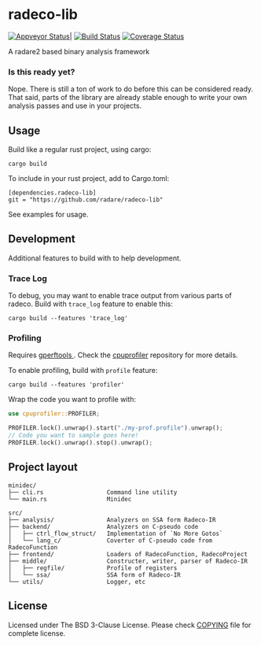 # radeco-lib

[![Appveyor Status](https://ci.appveyor.com/api/projects/status/t8dujay25g31sxia?svg=true)](https://ci.appveyor.com/project/radare/radeco-lib-8ycg0)|
[![Build Status](https://travis-ci.org/radareorg/radeco-lib.svg?branch=master)](https://travis-ci.org/radareorg/radeco-lib)
[![Coverage Status](https://coveralls.io/repos/github/radare/radeco-lib/badge.svg?branch=master)](https://coveralls.io/github/radare/radeco-lib?branch=master)

A radare2 based binary analysis framework


### Is this ready yet?

Nope. There is still a ton of work to do before this can be considered ready.
That said, parts of the library are already stable enough to write your own
analysis passes and use in your projects.


## Usage

Build like a regular rust project, using cargo:

`cargo build`

To include in your rust project, add to Cargo.toml:

```
[dependencies.radeco-lib]
git = "https://github.com/radare/radeco-lib"
```

See examples for usage.

## Development

Additional features to build with to help development.

### Trace Log

To debug, you may want to enable trace output from various parts of radeco.
Build with `trace_log` feature to enable this:

`cargo build --features 'trace_log'`


### Profiling

Requires [gperftools ](https://github.com/gperftools/gperftools). Check the
[cpuprofiler](https://github.com/AtheMathmo/cpuprofiler) repository for more details.

To enable profiling, build with `profile` feature:

`cargo build --features 'profiler'`

Wrap the code you want to profile with:

```rust
use cpuprofiler::PROFILER;

PROFILER.lock().unwrap().start("./my-prof.profile").unwrap();
// Code you want to sample goes here!
PROFILER.lock().unwrap().stop().unwrap();
```

## Project layout

```
minidec/
├── cli.rs                  Command line utility
└── main.rs                 Minidec

src/
├── analysis/               Analyzers on SSA form Radeco-IR
├── backend/                Analyzers on C-pseudo code
│   ├── ctrl_flow_struct/   Implementation of `No More Gotos`
│   └── lang_c/             Coverter of C-pseudo code from RadecoFunction
├── frontend/               Loaders of RadecoFunction, RadecoProject
├── middle/                 Constructer, writer, parser of Radeco-IR
│   ├── regfile/            Profile of registers
│   └── ssa/                SSA form of Radeco-IR
└── utils/                  Logger, etc
```

## License
Licensed under The BSD 3-Clause License. Please check [COPYING](https://github.com/radare/radeco-lib/blob/master/COPYING) file for
complete license.
